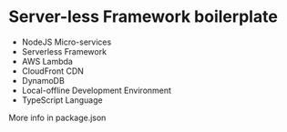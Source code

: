 # Server-less Framework boilerplate
 - NodeJS Micro-services
 - Serverless Framework
 - AWS Lambda
 - CloudFront CDN
 - DynamoDB
 - Local-offline Development Environment
 - TypeScript Language


More info in package.json